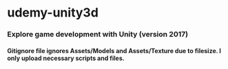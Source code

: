 # udemy-unity3d

### Explore game development with Unity (version 2017)
#### Gitignore file ignores Assets/Models and Assets/Texture due to filesize. I only upload necessary scripts and files.
